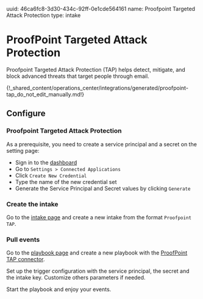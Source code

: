 uuid: 46ca6fc8-3d30-434c-92ff-0e1cde564161
name: Proofpoint Targeted Attack Protection
type: intake

# ProofPoint Targeted Attack Protection

Proofpoint Targeted Attack Protection (TAP) helps detect, mitigate, and block advanced threats that target people through email.

{!_shared_content/operations_center/integrations/generated/proofpoint-tap_do_not_edit_manually.md!}

## Configure

### Proofpoint Targeted Attack Protection

As a prerequisite, you need to create a service principal and a secret on the setting page:

- Sign in to the [dashboard](https://threatinsight.proofpoint.com/)
- Go to `Settings > Connected Applications`
- Click `Create New Credential`
- Type the name of the new credential set
- Generate the Service Principal and Secret values by clicking `Generate`


### Create the intake

Go to the [intake page](https://app.sekoia.io/operations/intakes) and create a new intake from the format `Proofpoint TAP`.

### Pull events

Go to the [playbook page](https://app.sekoia.io/operations/playbooks) and create a new playbook with the [ProofPoint TAP connector](https://docs.sekoia.io/playbooks/library/proofpoint/#get-proofpoint-tap-events). 

Set up the trigger configuration with the service principal, the secret and the intake key. Customize others parameters if needed.

Start the playbook and enjoy your events.
